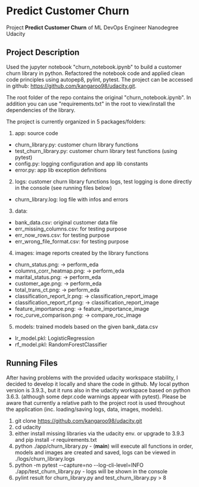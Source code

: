 # Predict Customer Churn

Project **Predict Customer Churn** of ML DevOps Engineer Nanodegree Udacity


## Project Description
Used the jupyter notebook "churn_notebook.ipynb" to build a customer churn library in python.
Refactored the notebook code and applied clean code principles using autopep8, pylint, pytest.
The project can be accessed in github:
https://github.com/kangaroo98/udacity.git.

The root folder of the repo contains the original "churn_notebook.ipynb". In addition you can use "requirements.txt" in the root to view/install the dependencies of the library.

The project is currently organized in 5 packages/folders:
1. app: source code
- churn_library.py: customer churn library functions
- test_churn_library.py: customer churn library test functions (using pytest) 
- config.py: logging configuration and app lib constants 
- error.py: app lib exception definitions
2. logs: customer churn library functions logs, test logging is done directly in the console (see running files below)
- churn_library.log: log file with infos and errors 
3. data: 
- bank_data.csv: original customer data file 
- err_missing_columns.csv: for testing purpose
- err_now_rows.csv: for testing purpose
- err_wrong_file_format.csv: for testing purpose
4. images: image reports created by the library functions
- churn_status.png: -> perform_eda
- columns_corr_heatmap.png: -> perform_eda
- marital_status.png: -> perform_eda
- customer_age.png: -> perform_eda
- total_trans_ct.png: -> perform_eda
- classification_report_lr.png: -> classification_report_image
- classification_report_rf.png: -> classification_report_image
- feature_importance.png: -> feature_importance_image
- roc_curve_comparison.png: -> compare_roc_image

5. models: trained models based on the given bank_data.csv
- lr_model.pkl: LogisticRegression
- rf_model.pkl: RandomForestClassifier


## Running Files
After having problems with the provided udacity workspace stability, I decided to develop it locally and share the code in github. My local python version is 3.9.3., but it runs also in the udacity workspace based on python 3.6.3. (although some depr.code warnings appear with pytest). Please be aware that currently a relative path to the project root is used throughout the application (inc. loading/saving logs, data, images, models). 
1. git clone https://github.com/kangaroo98/udacity.git
2. cd udacity
3. either install missing libraries via the udacity env. or upgrade to 3.9.3 and pip install -r requirements.txt 
4. python ./app/churn_library.py - (__main__) will execute all functions in order, models and images are created and saved, logs can be viewed in ./logs/churn_library.logs
5. python -m pytest --capture=no --log-cli-level=INFO ./app/test_churn_library.py - logs will be shown in the console
6. pylint result for churn_library.py and test_churn_library.py > 8

